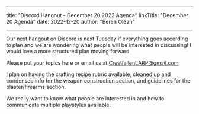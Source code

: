 
---
title: "Discord Hangout - December 20 2022 Agenda"
linkTitle: "December 20 Agenda"
date: 2022-12-20
author: "Beren Olean"

---

Our next hangout on Discord is next Tuesday if everything goes according to plan and we are wondering what people will be interested in discussing!  I would love a more structured plan moving forward.

Please put your topics here or email us at [CrestfallenLARP@gmail.com](mailto:CrestfallenLARP@gmail.com)

I plan on having the crafting recipe rubric available, cleaned up and condensed info for the weapon construction section, and guidelines for the blaster/firearms section.

We really want to know what people are interested in and how to communicate multiple playstyles available.
